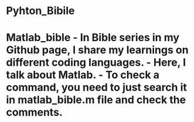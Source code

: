 # Pyhton_Bibile
# Matlab_bible - In Bible series in my Github page, I share my learnings on different coding languages.  - Here, I talk about Matlab. - To check a command, you need to just search it in matlab_bible.m file and check the comments.
